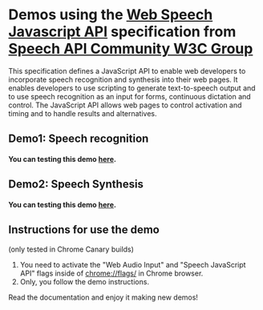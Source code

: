 # Demos using the [Web Speech Javascript API](http://dvcs.w3.org/hg/speech-api/raw-file/tip/speechapi.html "Web Speech API") specification from [Speech API Community W3C Group](http://www.w3.org/community/speech-api/)

This specification defines a JavaScript API to enable web developers to incorporate speech recognition and synthesis into their web pages. It enables developers to use scripting to generate text-to-speech output and to use speech recognition as an input for forms, continuous dictation and control. The JavaScript API allows web pages to control activation and timing and to handle results and alternatives.


## Demo1: Speech recognition  ##

#### You can testing this demo [here](http://smorcuend.github.com/web_speech_api_demo/demo1.html "web_speech_api_demo").


## Demo2: Speech Synthesis  ##

#### You can testing this demo [here](http://smorcuend.github.com/web_speech_api_demo/demo2.html "web_speech_api_demo").


## Instructions for use the demo ##

(only tested in Chrome Canary builds)

1. You need to activate the "Web Audio Input" and "Speech JavaScript API" flags inside of [chrome://flags/](chrome://flags/ "chrome://flags/") in Chrome browser.
2. Only, you follow the demo instructions.

Read the documentation and enjoy it making new demos!
